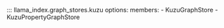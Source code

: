 ::: llama_index.graph_stores.kuzu
    options:
      members:
        - KuzuGraphStore
        - KuzuPropertyGraphStore
